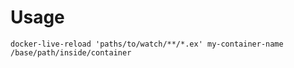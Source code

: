 # Usage

`docker-live-reload 'paths/to/watch/**/*.ex' my-container-name /base/path/inside/container`
